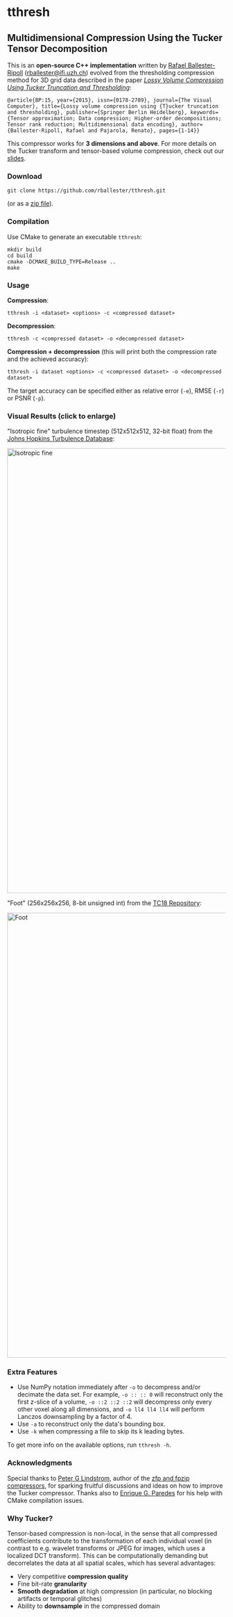 # tthresh

## Multidimensional Compression Using the Tucker Tensor Decomposition

This is an **open-source C++ implementation** written by [Rafael Ballester-Ripoll](http://www.ifi.uzh.ch/en/vmml/people/current-staff/ballester.html) (rballester@ifi.uzh.ch) evolved from the thresholding compression method for 3D grid data described in the paper [*Lossy Volume Compression Using Tucker Truncation and Thresholding*](http://www.ifi.uzh.ch/en/vmml/publications/lossycompression.html):

```@article{BP:15, year={2015}, issn={0178-2789}, journal={The Visual Computer}, title={Lossy volume compression using {T}ucker truncation and thresholding}, publisher={Springer Berlin Heidelberg}, keywords={Tensor approximation; Data compression; Higher-order decompositions; Tensor rank reduction; Multidimensional data encoding}, author={Ballester-Ripoll, Rafael and Pajarola, Renato}, pages={1-14}}```

This compressor works for **3 dimensions and above**. For more details on the Tucker transform and tensor-based volume compression, check out our [slides](http://www.ifi.uzh.ch/dam/jcr:00000000-73a0-83b8-ffff-ffffd48b8a42/tensorapproximation.pdf).

### Download

```  
git clone https://github.com/rballester/tthresh.git
```

(or as a [zip file](https://github.com/rballester/tthresh/archive/master.zip)).

### Compilation

Use CMake to generate an executable ```tthresh```:

```
mkdir build
cd build
cmake -DCMAKE_BUILD_TYPE=Release ..
make
```

### Usage

**Compression**:

```
tthresh -i <dataset> <options> -c <compressed dataset>
```

**Decompression**:

```
tthresh -c <compressed dataset> -o <decompressed dataset>
```

**Compression + decompression** (this will print both the compression rate and the achieved accuracy):

```
tthresh -i dataset <options> -c <compressed dataset> -o <decompressed dataset>
```

The target accuracy can be specified either as relative error (```-e```), RMSE (```-r```) or PSNR (```-p```).

### Visual Results (click to enlarge)

"Isotropic fine" turbulence timestep (512x512x512, 32-bit float) from the [Johns Hopkins Turbulence Database](http://turbulence.pha.jhu.edu/newcutout.aspx):

[<img src="https://github.com/rballester/tthresh/blob/master/images/isotropic_fine.png" width="1024" title="Isotropic fine">](https://github.com/rballester/tthresh/raw/master/images/isotropic_fine.png)

"Foot" (256x256x256, 8-bit unsigned int) from the [TC18 Repository](http://www.tc18.org/code_data_set/3D_images.php):

[<img src="https://github.com/rballester/tthresh/blob/master/images/foot.png" width="1024" title="Foot">](https://github.com/rballester/tthresh/raw/master/images/foot.png)

### Extra Features

- Use NumPy notation immediately after ```-o``` to decompress and/or decimate the data set. For example, ```-o :: :: 0``` will reconstruct only the first z-slice of a volume, ```-o ::2 ::2 ::2``` will decompress only every other voxel along all dimensions, and ```-o ll4 ll4 ll4``` will perform Lanczos downsampling by a factor of 4.
- Use ```-a``` to reconstruct only the data's bounding box.
- Use ```-k``` when compressing a file to skip its k leading bytes.

To get more info on the available options, run ```tthresh -h```.

### Acknowledgments

Special thanks to [Peter G Lindstrom](http://people.llnl.gov/pl), author of the [zfp and fpzip compressors](http://computation.llnl.gov/projects/floating-point-compression), for sparking fruitful discussions and ideas on how to improve the Tucker compressor. Thanks also to [Enrique G. Paredes](http://www.ifi.uzh.ch/en/vmml/people/current-staff/egparedes.html) for his help with CMake compilation issues.

### Why Tucker?

Tensor-based compression is non-local, in the sense that all compressed coefficients contribute to the transformation of each individual voxel (in contrast to e.g. wavelet transforms or JPEG for images, which uses a localized DCT transform). This can be computationally demanding but decorrelates the data at all spatial scales, which has several advantages:

- Very competitive **compression quality**
- Fine bit-rate **granularity**
- **Smooth degradation** at high compression (in particular, no blocking artifacts or temporal glitches)
- Ability to **downsample** in the compressed domain
